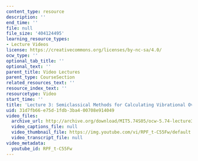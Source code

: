 ```yaml
---
content_type: resource
description: ''
end_time: ''
file: null
file_size: '404124495'
learning_resource_types:
- Lecture Videos
license: https://creativecommons.org/licenses/by-nc-sa/4.0/
ocw_type: ''
optional_tab_title: ''
optional_text: ''
parent_title: Video Lectures
parent_type: CourseSection
related_resources_text: ''
resource_index_text: ''
resourcetype: Video
start_time: ''
title: 'Lecture 3: Semiclassical Methods for Calculating Vibrational Overlap Integrals'
uid: 31d7fb66-e75d-1fdb-3ba4-00708e914049
video_files:
  archive_url: http://archive.org/download/MIT5.74S05/ocw-5.74-lecture3-220k.mp4
  video_captions_file: null
  video_thumbnail_file: https://img.youtube.com/vi/RPF_t-C55Fw/default.jpg
  video_transcript_file: null
video_metadata:
  youtube_id: RPF_t-C55Fw
---
```

